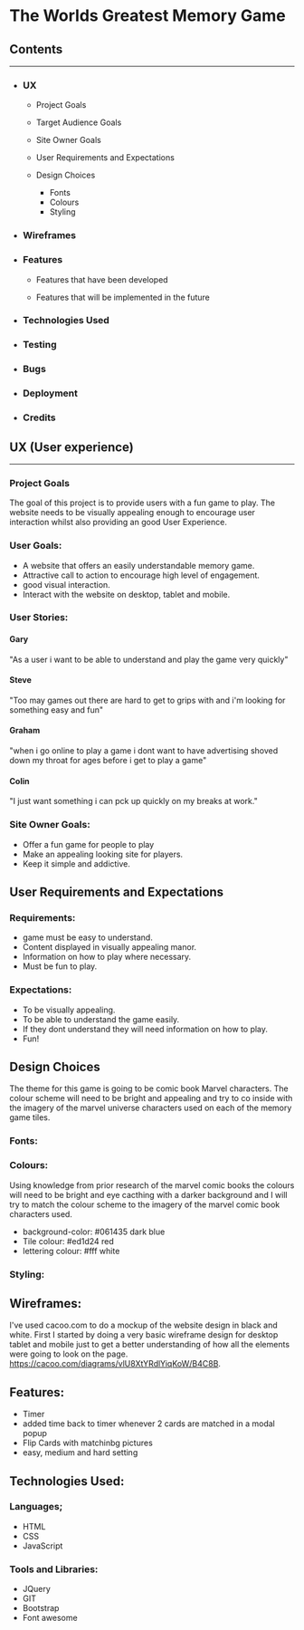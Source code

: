 # The Worlds Greatest Memory Game

## Contents
---
* ### UX
  * Project Goals
  * Target Audience Goals
  * Site Owner Goals
  * User Requirements and Expectations
  * Design Choices

       + Fonts
       + Colours
       + Styling

* ### Wireframes 
* ### Features 

   * Features that have been developed
   
   * Features that will be implemented in the future

* ### Technologies Used 
* ### Testing 
* ### Bugs 
* ### Deployment 
* ### Credits 




## UX (User experience)
---
### Project Goals
The goal of this project is to provide users with a fun game to play.
The website needs to be visually appealing enough to encourage user interaction whilst 
also providing an good User Experience.


### User Goals:
* A website that offers an easily understandable memory game.
* Attractive call to action to encourage high level of engagement.
* good visual interaction.
* Interact with the website on desktop, tablet and mobile.
    

### User Stories:

#### Gary
"As a user i want to be able to understand and play the game very quickly"

#### Steve

"Too may games out there are hard to get to grips with and i'm looking for something easy and fun"

#### Graham

"when i go online to play a game i dont want to have advertising shoved down my throat for ages before i get to play a game"

#### Colin

"I just want something i can pck up quickly on my breaks at work."

### Site Owner Goals:

* Offer a fun game for people to play
*  Make an appealing looking site for players.
* Keep it simple and addictive.


## User Requirements and Expectations

### Requirements:
* game must be easy to understand.
* Content displayed in visually appealing manor.
* Information on how to play where necessary.
* Must be fun to play.

### Expectations:

* To be visually appealing.
* To be able to understand the game easily.
* If they dont understand they will need information on how to play.
* Fun!

## Design Choices 
The theme for this game is going to be comic book Marvel characters. 
The colour scheme will need to be bright and appealing and try to 
co inside with the imagery of the marvel universe characters used on each of the 
memory game tiles. 

### Fonts:

### Colours:
Using knowledge from prior research of the marvel comic books the colours will
need to be bright and eye cacthing with a darker background and I will try to match the colour scheme to
the imagery of the marvel comic book characters used.

* background-color: #061435 dark blue 
* Tile colour: #ed1d24 red
* lettering colour: #fff white


### Styling:


## Wireframes:

I've used cacoo.com to do a mockup of the website design in black and white.
First I started by doing a very basic wireframe design for desktop tablet and mobile
just to get a better understanding of how all the elements were going to look 
on the page.
https://cacoo.com/diagrams/vlU8XtYRdlYiqKoW/B4C8B.

## Features:
* Timer
* added time back to timer whenever 2 cards are matched in a modal popup
* Flip Cards with matchinbg pictures
* easy, medium and hard setting

## Technologies Used:


### Languages;
* HTML
* CSS
* JavaScript


### Tools and Libraries:
* JQuery
* GIT
* Bootstrap
* Font awesome

